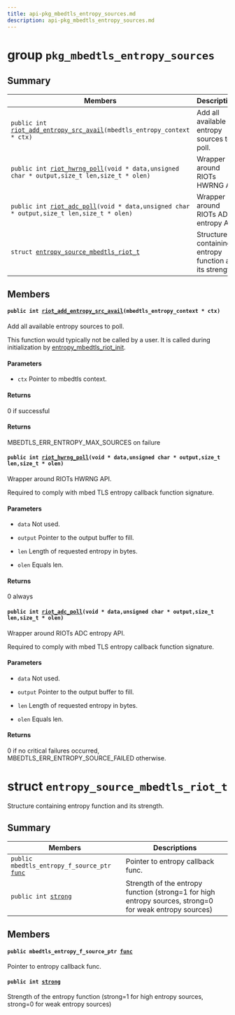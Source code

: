 ```yaml
---
title: api-pkg_mbedtls_entropy_sources.md
description: api-pkg_mbedtls_entropy_sources.md
---
```

# group `pkg_mbedtls_entropy_sources` 

## Summary

 Members                        | Descriptions                                
--------------------------------|---------------------------------------------
`public int `[`riot_add_entropy_src_avail`](#group__pkg__mbedtls__entropy__sources_1ga8b5fca590ca5de87ad05de57f9994839)`(mbedtls_entropy_context * ctx)`            | Add all available entropy sources to poll.
`public int `[`riot_hwrng_poll`](#group__pkg__mbedtls__entropy__sources_1ga16f2ec4ae55a43c05ee204fc793f1002)`(void * data,unsigned char * output,size_t len,size_t * olen)`            | Wrapper around RIOTs HWRNG API.
`public int `[`riot_adc_poll`](#group__pkg__mbedtls__entropy__sources_1gab510c584eaa220f0810e502586a02a4d)`(void * data,unsigned char * output,size_t len,size_t * olen)`            | Wrapper around RIOTs ADC entropy API.
`struct `[`entropy_source_mbedtls_riot_t`](#structentropy__source__mbedtls__riot__t) | Structure containing entropy function and its strength.

## Members

#### `public int `[`riot_add_entropy_src_avail`](#group__pkg__mbedtls__entropy__sources_1ga8b5fca590ca5de87ad05de57f9994839)`(mbedtls_entropy_context * ctx)` 

Add all available entropy sources to poll.

This function would typically not be called by a user. It is called during initialization by [entropy_mbedtls_riot_init](./doc/starlight-docs/src/content/docs/apidoc/api-undefined.md#group__pkg__mbedtls__entropy_1ga083deee4cf6ed7d861a3c90e9f69fec9).

#### Parameters
* `ctx` Pointer to mbedtls context.

#### Returns
0 if successful 

#### Returns
MBEDTLS_ERR_ENTROPY_MAX_SOURCES on failure

#### `public int `[`riot_hwrng_poll`](#group__pkg__mbedtls__entropy__sources_1ga16f2ec4ae55a43c05ee204fc793f1002)`(void * data,unsigned char * output,size_t len,size_t * olen)` 

Wrapper around RIOTs HWRNG API.

Required to comply with mbed TLS entropy callback function signature.

#### Parameters
* `data` Not used. 

* `output` Pointer to the output buffer to fill. 

* `len` Length of requested entropy in bytes. 

* `olen` Equals len.

#### Returns
0 always

#### `public int `[`riot_adc_poll`](#group__pkg__mbedtls__entropy__sources_1gab510c584eaa220f0810e502586a02a4d)`(void * data,unsigned char * output,size_t len,size_t * olen)` 

Wrapper around RIOTs ADC entropy API.

Required to comply with mbed TLS entropy callback function signature.

#### Parameters
* `data` Not used. 

* `output` Pointer to the output buffer to fill. 

* `len` Length of requested entropy in bytes. 

* `olen` Equals len.

#### Returns
0 if no critical failures occurred, MBEDTLS_ERR_ENTROPY_SOURCE_FAILED otherwise.

# struct `entropy_source_mbedtls_riot_t` 

Structure containing entropy function and its strength.

## Summary

 Members                        | Descriptions                                
--------------------------------|---------------------------------------------
`public mbedtls_entropy_f_source_ptr `[`func`](#structentropy__source__mbedtls__riot__t_1acdc8e75b85ef5d29bffe60448270b0e3) | Pointer to entropy callback func.
`public int `[`strong`](#structentropy__source__mbedtls__riot__t_1add0ff94d1e60a14d963ca366ab0a5683) | Strength of the entropy function (strong=1 for high entropy sources, strong=0 for weak entropy sources)

## Members

#### `public mbedtls_entropy_f_source_ptr `[`func`](#structentropy__source__mbedtls__riot__t_1acdc8e75b85ef5d29bffe60448270b0e3) 

Pointer to entropy callback func.

#### `public int `[`strong`](#structentropy__source__mbedtls__riot__t_1add0ff94d1e60a14d963ca366ab0a5683) 

Strength of the entropy function (strong=1 for high entropy sources, strong=0 for weak entropy sources)

